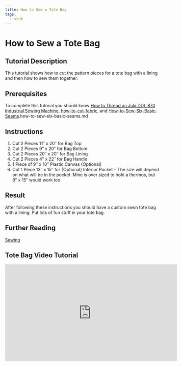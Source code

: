 ```yaml
---
title: How to Sew a Tote Bag
tags:
  - stub
---
```


# How to Sew a Tote Bag

## Tutorial Description

This tutorial shows how to cut the pattern pieces for a tote bag with a lining and then how to sew them together.

## Prerequisites

To complete this tutorial you should know [ How to Thread an Juki DDL 870 Industrial Sewing Machine](./how-to-thread-a-home-sewing-machine.md), [how-to-cut-fabric](./how-to-cut-fabric.md), and [How-to-Sew-Six-Basic-Seams](./how-to-sew-six-basic-seams.md).how-to-sew-six-basic-seams.md

## Instructions

1. Cut 2 Pieces 11″ x 20″ for Bag Top
2. Cut 2 Pieces 9″ x 20″ for Bag Bottom
3. Cut 2 Pieces 20″ x 20″ for Bag Lining
4. Cut 2 Pieces 4″ x 22″ for Bag Handle
5. 1 Piece of 9″ x 10″ Plastic Canvas {Optional}
6. Cut 1 Piece 13″ x 15″ for {Optional} Interior Pocket – The size will depend on what will be in the pocket. Mine is over sized to hold a thermos, but 8″ x 15″ would work too

## Result

After following these instructions you should have a custom sewn tote bag with a lining. Put lots of fun stuff in your tote bag.

## Further Reading

[Sewing](../Sewing/Sewing.md)

## Tote Bag Video Tutorial

<div class="responsive-iframe-container"><iframe width="560" height="315" src="https://www.youtube.com/embed/826t3yvck6c" title="YouTube video player" frameborder="0" allow="accelerometer; autoplay; clipboard-write; encrypted-media; gyroscope; picture-in-picture" allowfullscreen></iframe></div>
